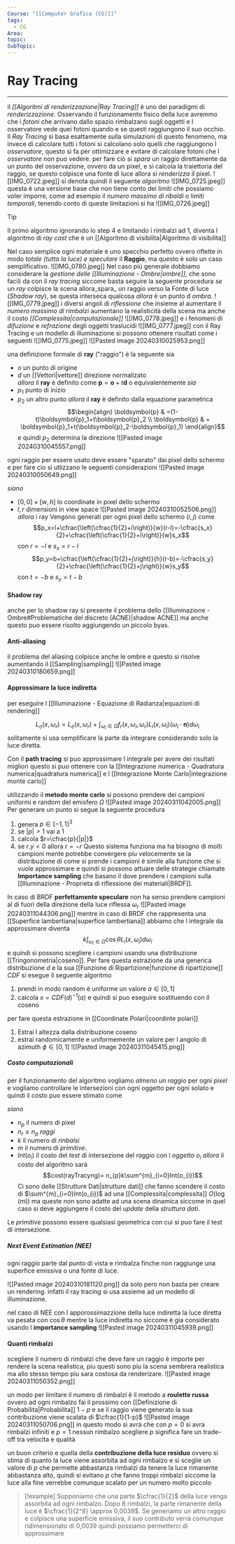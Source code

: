 ```yaml
---
Course: "[[Computer Grafica (CG)]]"
tags:
  - CG
Area: 
topic: 
SubTopic:
---
```


# Ray Tracing
---
il _[[Algoritmi di renderizzazione|Ray Tracing]]_ è uno dei paradigmi di _renderizzazione_.
Osservando il funzionamento fisico della luce avremmo che i _fotoni_ che arrivano dallo spazio rimbalzano sugli oggetti e l osservatore vede quei fotoni quando e se questi raggiungono il suo occhio. 
Il _Ray Tracing_ si basa esattamente sulla simulazioni di questo fenomeno, ma invece di calcolare tutti i fotoni si calcolano solo quelli che raggiungono l _osservatore_, questo si fa per ottimizzare e evitare di calcolare fotoni che l _osservatore_ non puo vedere.
per fare ciò si _spara_ un raggio direttamente da un punto del osservazione, ovvero da un pixel, e si calcola la traiettoria del raggio, se questo colpisce una fonte di luce allora si _renderizza_ il pixel.
![[IMG_0722.jpeg]]
si denota quindi il seguente _algoritmo_
![[IMG_0725.jpeg]]
questa è una versione base che non tiene conto dei limiti che possiamo voler imporre, come ad esempio il _numero massimo di ribaldi_ o limiti _temporali_, tenendo conto di queste limitazioni si ha 
![[IMG_0726.jpeg]]

> [!tip] 
> Il primo algoritmo ignorando lo step 4 e limitando i rimbalzi ad 1, diventa l algoritmo di _ray cast_ che è un [[Algoritmo di visibilita|Algoritmo di visibilita]] 

Nel caso semplice ogni materiale è uno specchio perfetto ovvero riflette in modo _totale (tutta la luce) e speculare_ il __Raggio__, ma questo è solo un caso semplificativo.
![[IMG_0780.jpeg]]
Nel caso più generale dobbiamo considerare la _gestione delle [[Illuminazione - Ombre|ombre]]_, che sono facili da con il _ray tracing_ siccome basta seguire la seguente procedura
_se_ un _ray_ colpisce la scena allora_spara_ un raggio verso la Fonte di luce (_Shadow ray_), se questa interseca qualcosa _allora_ è un punto d _ombra_. 
![[IMG_0779.jpeg]]
i diversi angoli di _riflessione_  che insieme al aumentare il _numero massimo di rimbalzi_ aumentano la realisticità della scena ma anche il costo _[[Complessita|computazionale]]_
![[IMG_0778.jpeg]]
e i fenomeni di _difuzione_ e _refrazione_ degli oggetti traslucidi 
![[IMG_0777.jpeg]]
con il Ray Tracing e un modello di illuminazione si possono ottenere risultati come i seguenti
![[IMG_0775.jpeg]]
![[Pasted image 20240310025953.png]]

una definizione formale di __ray__ ("raggio")  è la seguente
sia 
- $o$ un punto di origine  
- $d$ un [[Vettori|vettore]] direzione normalizato  
_allora_  il __ray__ è definito come $\boldsymbol{p}=\boldsymbol{o} + t\boldsymbol{d}$ o equivalentemente 
_sia_
- $p_1$ punto di inizio  
- $p_2$ un altro punto 
_allora_   il __ray__ è definito dalla equazione parametrica $$\begin{align}
\boldsymbol{p} & =(1-t)\boldsymbol{p}_1+t\boldsymbol{p}_2 \\
\boldsymbol{p} & = \boldsymbol{p}_1+t(\boldsymbol{p}_2-\boldsymbol{p}_1)
\end{align}$$e quindi  $p_2$  determina la direzione
![[Pasted image 20240310045557.png]]


ogni raggio per essere usato deve essere "sparato" dai pixel dello schermo e per fare cio si utlizzano le seguenti considerazioni
![[Pasted image 20240310050649.png]]

_siano_
- $[0,0]\times [w,h]$ lo coordinate in pixel dello schermo
- $l,r$ dimensioni in view space 
![[Pasted image 20240310052506.png]]
_allora_ i ray Vengono generati per ogni pixel dello schermo $(i,j)$ come $$p_x=l+\cfrac{\left(\cfrac{1}{2}+i\right)}{w}(r-l)=-\cfrac{s_x}{2}+\cfrac{\left(\cfrac{1}{2}+i\right)}{w}s_x$$ con $r=-l$ e $s_x=r-l$$$p_y=b+\cfrac{\left(\cfrac{1}{2}+j\right)}{h}(r-b)=-\cfrac{s_y}{2}+\cfrac{\left(\cfrac{1}{2}+j\right)}{w}s_y$$ con $t=-b$ e $s_y=t-b$





#### Shadow ray
anche per lo shadow ray si presente il problema dello [[Illuminazione - Ombre#Problematiche del discreto (ACNE)|shadow ACNE]] ma anche questo puo essere risolto aggiungendo un piccolo byas.

#### Anti-aliasing
il problema del aliasing colpisce anche le ombre e questo si risolve aumentando il [[Sampling|sampling]]
![[Pasted image 20240310180659.png]]

#### Approssimare la luce indiretta
per eseguire l [[Illuminazione - Equazione di Radianza|equazioni di rendering]] 

$$L_o(x,\omega_r) =L_e(x,\omega_r)+  \displaystyle\int_{\omega_i \in  \Omega}  f_r(x,\omega_i,\omega_r)L_i(x,\omega_i)(\omega_i\cdot \boldsymbol{n}) d\omega_i$$
solitamente si usa semplificare la parte da integrare considerando solo la luce diretta. 

Con il __path tracing__ si puo approssimare l integrale per avere dei risultati migliori questo si puo ottenere con la [[Integrazione numerica - Quadratura numerica|quadratura numerica]] e l [[Integrazione Monte Carlo|integrazione monte carlo]]

utilizzando il __metodo monte carlo__ si possono prendere dei campioni uniformi e random del emisfero $\Omega$ 
![[Pasted image 20240311042005.png]]
Per generare un punto si segue la seguente procedura
1. genera $p \in [-1,1]^3$
2. se $|p|>1$ vai a 1
3. calcola $r=\cfrac{p}{|p|}$
4. se $r.y<0$ allora $r=-r$
Questo sistema funziona ma ha bisogno di molti campioni mente potrebbe convergere piu velocemente se la distribuzione di come si prende i campioni è simile alla funzione che si vuole approssimare e quindi si possono attuare delle strategie chiamate __Importance sampling__ che basano il dove prendere i campioni  sulla [[Illuminazione - Proprieta di riflessione dei materiali|BRDF]].

In caso di BRDF __perfettamente speculare__ non ha senso prendere campioni al di fuori della direzione della luce riflessa $\omega_r$ ![[Pasted image 20240311044306.png]]
mentre in caso di BRDF che rappresenta una [[Superfice lambertiana|superfice lambertiana]] abbiamo che l integrale da approssimare diventa $$k\int_{\omega_i \in  \Omega}\cos \theta  L_i(x,\omega_i)d\omega _i$$ e quindi si possono scegliere i campioni usando una distribuzione [[Tringonometria|coseno]].
Per fare questa estrazione da una generica distribuzione $d$  e la sua [[Funzione di Ripartizione|funzione di ripartizione]] $CDF$ si esegue il seguente algoritmo
1. prendi in modo random è uniforme un valore $a\in [0,1]$
2. calcola $x=CDF(d)^{-1}(a)$ 
e quindi si puo eseguire sostituendo con il coseno

per fare questa estrazione in [[Coordinate Polari|coordinte polari]] 
1. Estrai l altezza dalla distribuzione coseno
2. estrai randomicamente e uniformemente un valore  per l angolo di azimuth $\phi \in [0,1]$
![[Pasted image 20240311045415.png]]



##### Costo computazionali 
per il funzionamento del algoritmo vogliamo _almeno un raggio_ per ogni _pixel_ e vogliamo controllare le intersezioni con ogni oggetto per ogni solato  e quindi il costo puo essere stimato come

_siano_   
- $n_{p}$ il numero di pixel 
- $n_{r}\geq n_{p}$ _raggi_
- $k$ il numero di _rinbalsi_
- $m$ il numero di _primitive_.
- $Int(o_{i})$  il costo del _test_ di intersezione del _raggio_ con l _oggetto_ $o_{i}$
   _allora_ il costo del algoritmo sarà $$cost(rayTracyng)= n_{p}k\sum^{m}_{i=0}Int(o_{i})$$Ci sono delle [[Strutture Dati|strutture dati]] che  fanno scendere il costo di $\sum^{m}_{i=0}Int(o_{i})$ ad una [[Complessita|complessita]] $O(\log (m))$ ma queste non sono adatte ad una scena dinamica siccome in quel caso si deve aggiungere il costo del _update_ della _struttura dati_.

Le _primitive_ possono essere qualsiasi geometrica con cui si puo fare il test di intersezione.




##### Next Event Estimation (NEE)
ogni raggio parte dal punto di vista e rimbalza finche non raggiunge una superfice emissiva o una fonte di luce.

![[Pasted image 20240310181120.png]]
da solo pero non basta per creare un rendering. infatti il ray tracing si usa assieme ad un modello di illuminazione.

nel caso di NEE con l apporossimazzione della luce indiretta la luce diretta va pesata con $\cos \theta$ mentre la luce indiretta no siccome è gia considerato usando l __importance sampling__
![[Pasted image 20240311045939.png]]



#### Quanti rimbalzi
scegliere il numero di rimbalzi che deve fare un raggio è importe per rendere la scena realistica, piu questi sono piu la scena sembrera realistica ma allo stesso tempo piu sara costosa da renderizare.
![[Pasted image 20240311050352.png]]

un modo per limitare il numero di rimbalzi  è il metodo a __roulette russa__ ovvero ad ogni rimbalzo fai il prossimo con [[Definizione di Probabilita|Probabilita]] $1-p$ e se il raggio viene generato la sua contribuzione viene scalata di $\cfrac{1}{1-p}$
![[Pasted image 20240311050706.png]]
in questo modo si avrà che con  $p=0$  si avra rimbalzi infiniti e  $p=1$ nessun rimbalzo
scegliere $p$ significa fare un trade-off tra velocita e qualità

un buon criterio e quella della __contribuzione della luce residuo__ ovvero si stima di quanto la luce viene assorbita ad ogni rimbalzo e si sceglie un valore di $p$ che permette abbastanza rimbalzi da tenere la luce rimanente abbastanza alto, quindi si evitano $p$ che fanno troppi rimbalzi siccome la luce alla fine verrebbe comunque scalato per un numero molto piccolo

>[!example]
>Supponiamo che una parte $\cfrac{1}{2}$ della luce venga assorbita ad ogni rimbalzo. Dopo 8 rimbalzi, la parte rimanente della luce è $\cfrac{1}{2^8} \approx 0,0039$.
>Se generiamo un altro raggio e colpisce una superficie emissiva, il suo contributo
>verrà comunque ridimensionato di 0,0039 quindi  possiamo permetterci di approssimare